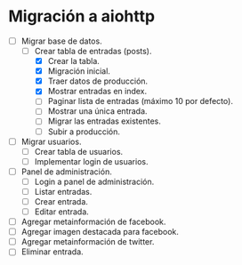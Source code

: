 # Migración a aiohttp

- [ ] Migrar base de datos.
  - [ ] Crear tabla de entradas (posts).
    - [x] Crear la tabla.
    - [x] Migración inicial.
    - [x] Traer datos de producción.
    - [x] Mostrar entradas en index.
    - [ ] Paginar lista de entradas (máximo 10 por defecto).
    - [ ] Mostrar una única entrada.
    - [ ] Migrar las entradas existentes.
    - [ ] Subir a producción.
- [ ] Migrar usuarios.
  - [ ] Crear tabla de usuarios.
  - [ ] Implementar login de usuarios.
- [ ] Panel de administración.
  - [ ] Login a panel de administración.
  - [ ] Listar entradas.
  - [ ] Crear entrada.
  - [ ] Editar entrada.
- [ ] Agregar metainformación de facebook.
- [ ] Agregar imagen destacada para facebook.
- [ ] Agregar metainformación de twitter.
- [ ] Eliminar entrada.
